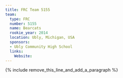 ```yaml
---
title: FRC Team 5155
team:
  type: FRC
  number: 5155
  name: Bearcats
  rookie_year: 2014
  location: Ubly, Michigan, USA
  sponsors:
  - Ubly Community High School
  links:
    Website:
---
```


{% include remove_this_line_and_add_a_paragraph %}